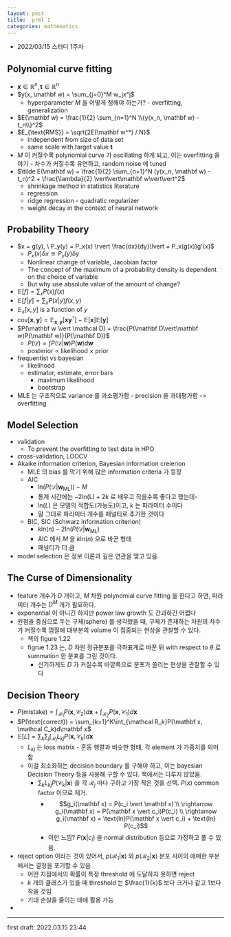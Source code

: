 ```yaml
---
layout: post
title:  prml 1
categories: mathematics
---
```


- 2022/03/15 스터디 1주차
## Polynomial curve fitting
- $\mathbf x \in \mathbb R^n, \mathbf t \in \mathbb R^n$
- $y(x, \mathbf w) = \sum_{j=0}^M w_jx^j$
  - hyperparameter $M$ 을 어떻게 정해야 하는가? - overfitting, generalization
- $E(\mathbf w) = \frac{1}{2} \sum_{n=1}^N \\{y(x_n, \mathbf w) - t_n\\}^2$
- $E_{\text{RMS}} = \sqrt{2E(\mathbf w^*) / N}$
  - independent from size of data set
  - same scale with target value $\mathbf t$
- $M$ 이 커질수록 polynomial curve 가 oscillating 하게 되고, 이는 overfitting 을 야기 - 차수가 커질수록 유연하고, random noise 에 tuned
- $\tilde E(\mathbf w) = \frac{1}{2} \sum_{n=1}^N (y(x_n, \mathbf w) - t_n)^2 + \frac{\lambda}{2} \vert\vert\mathbf w\vert\vert^2$
  - shrinkage method in statistics literature
  - regression
  - ridge regression - quadratic regularizer
  - weight decay in the context of neural network

## Probability Theory
- $x = g(y), \ P_y(y) = P_x(x) \rvert \frac{dx}{dy}\lvert = P_x(g(x))g'(x)$
  - $P_x(x)\delta x \approxeq P_y(y)\delta y$
  - Nonlinear change of variable, Jacobian factor
  - The concept of the maximum of a probability density is dependent on the choice of variable
  - But why use absolute value of the amount of change?
- $\mathbb E[f] = \sum_x P(x)f(x)$
- $\mathbb E[f\vert y] = \sum_x P(x\vert y)f(x, y)$
- $\mathbb E_x[x, y]$ is a function of $y$
- $\text{cov}[\mathbf x, \mathbf y] = \mathbb E_{\mathbf x, \mathbf y}[\mathbf x\mathbf y^\intercal] - \mathbb E[\mathbf x] \mathbb E[\mathbf y]$
- $P(\mathbf w \vert \mathcal D) = \frac{P(\mathbf D\vert\mathbf w)P(\mathbf w)}{P(\mathbf D)}$
  - $P(\mathcal D) = \int P(\mathcal D\vert\mathbf w)P(\mathbf w) d\mathbf w$
  - posterior $\propto$ likelihood $\times$ prior
- frequentist vs bayesian
  - likelihood
  - estimator, estimate, error bars
    - maximum likelihood
    - bootstrap
- MLE 는 구조적으로 variance 를 과소평가함 - precision 을 과대평가함 -> overfitting

## Model Selection
- validation
  - To prevent the overfitting to test data in HPO
- cross-validation, LOOCV
- Akaike information criterion, Bayesian information creierion
  - MLE 의 bias 를 막기 위해 많은 information criteria 가 등장
  - AIC
    - $\text{ln} (P(\mathcal D \vert \mathbf w_{\text{ML}})) - M$
    - 통계 시간에는 $-2\text{ln(L)}+2k$ 로 배우고 작을수록 좋다고 했는데-
    - $\text{ln}(L)$ 은 모델의 적합도(가능도)이고, $k$ 는 파라미터 수이다
    - 말 그대로 파라미터 개수를 패널티로 추가한 것이다
  - BIC, SIC (Schwarz information criterion)
    - $k\text{ln}(n) - 2\text{ln} (P(\mathcal D \vert \mathbf w_{\text{ML}})$
    - AIC 에서 $M$ 을 $k\text{ln}(n)$ 으로 바꾼 형태
    - 패널티가 더 큼
- model selection 은 정보 이론과 깊은 연관을 맺고 있음.

## The Curse of Dimensionality
- feature 개수가 $D$ 개이고, $M$ 차원 polynomial curve fitting 을 한다고 하면, 파라미터 개수는 $D^M$ 개가 필요하다.
- exponential 이 아니긴 하지만 power law growth 도 간과하긴 어렵다
- 원점을 중심으로 두는 구체(sphere) 를 생각했을 때, 구체가 존재하는 차원의 차수가 커질수록 껍질에 대부분의 volume 이 집중되는 현상을 관찰할 수 있다.
  - 책의 figure 1.22
  - figrue 1.23 는, $D$ 차원 정규분포를 극좌표계로 바꾼 뒤 with respect to $\theta$ 로 summation 한 분포를 그린 것이다.
    - 신기하게도 $D$ 가 커질수록 바깥쪽으로 분포가 쏠리는 현상을 관찰할 수 있다

## Decision Theory
- $P(\text{mistake}) = \int_{\mathcal R_1}P(\mathbf x, \mathcal C_2)d\mathbf x + \int_{\mathcal R_2}P(\mathbf x, \mathcal C_1)d\mathbf x$
- $P(\text{correct}) = \sum_{k=1}^K\int_{\mathcal R_k}P(\mathbf x, \mathcal C_k)d\mathbf x$
- $\mathbb E[L] = \sum_k \sum_j \int_{\mathcal R_j} L_{kj}P(\mathbf x, \mathcal C_k)d\mathbf x$
  - $L_{kj}$ 는 loss matrix - 혼동 행렬과 비슷한 형태, 각 element 가 가중치를 의미함
  - 이걸 최소화하는 decision boundary 를 구해야 하고, 이는 bayesian Decision Theory 등을 사용해 구할 수 있다. 책에서는 다루지 않았음.
    - $\sum_k L_{kj}P(\mathcal C_k \vert \mathbf x)$ 을 각 $\mathcal R_j$ 마다 구하고 가장 작은 것을 선택. $P(x)$ common factor 이므로 제거.
      - $$g_i(\mathbf x) = P(c_i \vert \mathbf x) \\ \rightarrow g_i(\mathbf x) = P(\mathbf x \vert c_i)P(c_i) \\ \rightarrow g_i(\mathbf x) = \text{ln}P(\mathbf x \vert c_i) + \text{ln} P(c_i)$$
      - 이런 느낌? $P(\mathbf x \vert c_i)$ 을 normal distribution 등으로 가정하고 풀 수 있음.
- reject option 이라는 것이 있어서, $p(\mathcal R_1 \vert \mathbf x)$ 와 $p(\mathcal R_2 \vert \mathbf x)$ 분포 사이의 애매한 부분에서는 결정을 포기할 수 있음
  - 어떤 지점에서의 확률이 특정 threshold 에 도달하지 못하면 reject
  - $k$ 개의 클래스가 있을 때 threshold 는 $\frac{1}{k}$ 보다 크거나 같고 1보다 작을 것임
  - 기대 손실을 줄이는 데에 활용 가능
- 



---

first draft: 2022.03.15 23:44